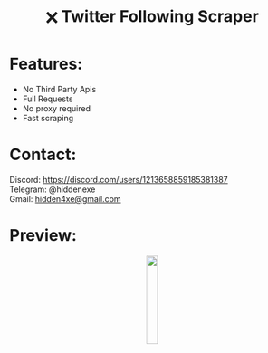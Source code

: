 <div align="center">
  <h1>🗙 Twitter Following Scraper</h1>
</div>
 
# Features:

- No Third Party Apis
- Full Requests
- No proxy required
- Fast scraping
 
# Contact:

Discord: https://discord.com/users/1213658859185381387
<br>
Telegram: @hiddenexe
<br>
Gmail: hidden4xe@gmail.com
 
# Preview:

<div align="center">
      <a href="[#](https://www.youtube.com/watch?v=IcMlvn8m0yc)">
         <img src="https://png.pngtree.com/png-vector/20221018/ourmid/pngtree-youtube-social-media-round-icon-png-image_6315993.png" style="width:20%;">
      </a>

</div>




